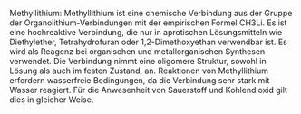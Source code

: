 Methyllithium: Methyllithium ist eine chemische Verbindung aus der Gruppe der Organolithium-Verbindungen mit der empirischen Formel CH3Li. Es ist eine hochreaktive Verbindung, die nur in aprotischen Lösungsmitteln wie Diethylether, Tetrahydrofuran oder 1,2-Dimethoxyethan verwendbar ist. Es wird als Reagenz bei organischen und metallorganischen Synthesen verwendet. Die Verbindung nimmt eine oligomere Struktur, sowohl in Lösung als auch im festen Zustand, an. Reaktionen von Methyllithium erfordern wasserfreie Bedingungen, da die Verbindung sehr stark mit Wasser reagiert. Für die Anwesenheit von Sauerstoff und Kohlendioxid gilt dies in gleicher Weise.
